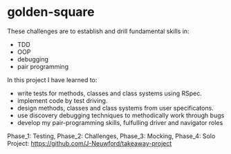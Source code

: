 # golden-square

These challenges are to establish and drill fundamental skills in: 
 - TDD
 - OOP
 - debugging
 - pair programming

In this project I have learned to:
 - write tests for methods, classes and class systems using RSpec.
 - implement code by test driving.
 - design methods, classes and class systems from user specificatons.
 - use discovery debugging techniques to methodically work through bugs
 - develop my pair-programming skills, fulfulling driver and navigator roles 


Phase_1: Testing, 
Phase_2: Challenges,
Phase_3: Mocking,
Phase_4: Solo Project: https://github.com/J-Neuwford/takeaway-project
